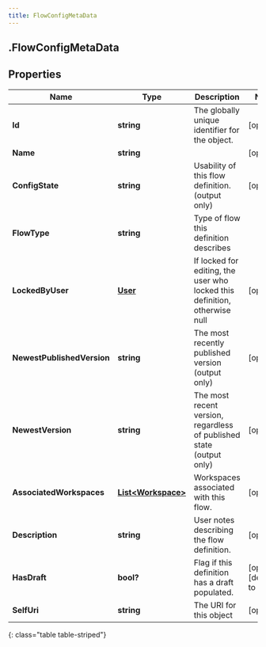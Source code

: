 ```yaml
---
title: FlowConfigMetaData
---
```

## .FlowConfigMetaData

## Properties

|Name | Type | Description | Notes|
|------------ | ------------- | ------------- | -------------|
| **Id** | **string** | The globally unique identifier for the object. | [optional] |
| **Name** | **string** |  | [optional] |
| **ConfigState** | **string** | Usability of this flow definition. (output only) | [optional] |
| **FlowType** | **string** | Type of flow this definition describes | |
| **LockedByUser** | [**User**](User.html) | If locked for editing, the user who locked this definition, otherwise null | [optional] |
| **NewestPublishedVersion** | **string** | The most recently published version (output only) | [optional] |
| **NewestVersion** | **string** | The most recent version, regardless of published state (output only) | [optional] |
| **AssociatedWorkspaces** | [**List&lt;Workspace&gt;**](Workspace.html) | Workspaces associated with this flow. | [optional] |
| **Description** | **string** | User notes describing the flow definition. | [optional] |
| **HasDraft** | **bool?** | Flag if this definition has a draft populated. | [optional] [default to false]|
| **SelfUri** | **string** | The URI for this object | [optional] |
{: class="table table-striped"}



